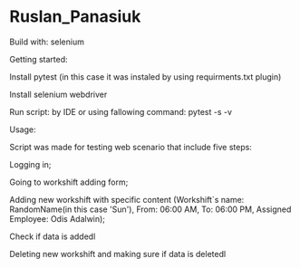 # Ruslan_Panasiuk
Build with: selenium

Getting started:

Install pytest (in this case it was instaled by using requirments.txt plugin)

Install selenium webdriver

Run script: by IDE or using fallowing command: pytest -s -v

Usage:

Script was made for testing web scenario that include five steps:

Logging in;

Going to workshift adding form;

Adding new workshift with specific content (Workshift`s name: RandomName(in this case 'Sun'), From: 06:00 AM, To: 06:00 PM, Assigned Employee: Odis Adalwin);

Check if data is addedl

Deleting new workshift and making sure if data is deletedl
